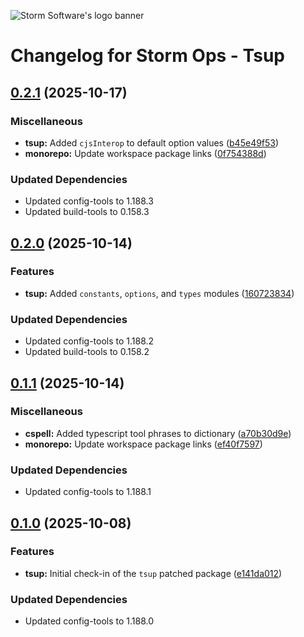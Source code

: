 ![Storm Software's logo banner](https://public.storm-cdn.com/brand-banner.png)

# Changelog for Storm Ops - Tsup

## [0.2.1](https://github.com/storm-software/storm-ops/releases/tag/tsup%400.2.1) (2025-10-17)

### Miscellaneous

- **tsup:** Added `cjsInterop` to default option values
  ([b45e49f53](https://github.com/storm-software/storm-ops/commit/b45e49f53))
- **monorepo:** Update workspace package links
  ([0f754388d](https://github.com/storm-software/storm-ops/commit/0f754388d))

### Updated Dependencies

- Updated config-tools to 1.188.3
- Updated build-tools to 0.158.3

## [0.2.0](https://github.com/storm-software/storm-ops/releases/tag/tsup%400.2.0) (2025-10-14)

### Features

- **tsup:** Added `constants`, `options`, and `types` modules
  ([160723834](https://github.com/storm-software/storm-ops/commit/160723834))

### Updated Dependencies

- Updated config-tools to 1.188.2
- Updated build-tools to 0.158.2

## [0.1.1](https://github.com/storm-software/storm-ops/releases/tag/tsup%400.1.1) (2025-10-14)

### Miscellaneous

- **cspell:** Added typescript tool phrases to dictionary
  ([a70b30d9e](https://github.com/storm-software/storm-ops/commit/a70b30d9e))
- **monorepo:** Update workspace package links
  ([ef40f7597](https://github.com/storm-software/storm-ops/commit/ef40f7597))

### Updated Dependencies

- Updated config-tools to 1.188.1

## [0.1.0](https://github.com/storm-software/storm-ops/releases/tag/tsup%400.1.0) (2025-10-08)

### Features

- **tsup:** Initial check-in of the `tsup` patched package
  ([e141da012](https://github.com/storm-software/storm-ops/commit/e141da012))

### Updated Dependencies

- Updated config-tools to 1.188.0

